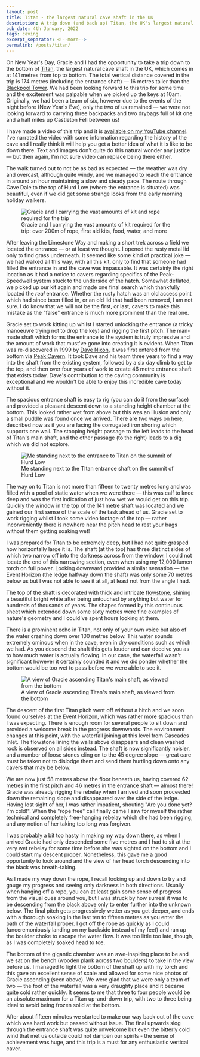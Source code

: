```yaml
---
layout: post
title: Titan - the largest natural cave shaft in the UK
description: A trip down (and back up) Titan, the UK's largest natural cave shaft.
pub_date: 4th January, 2022
tags: caving
excerpt_separator: <!--more-->
permalink: /posts/titan/
---
```


On New Year's Day, Gracie and I had the opportunity to take a trip down to the bottom of [Titan](https://en.wikipedia.org/wiki/Titan_(cave)), the largest natural cave shaft in the UK, which comes in at 141 metres from top to bottom. The total vertical distance covered in the trip is 174 metres (including the entrance shaft) &mdash; 16 metres taller than the [Blackpool Tower](https://en.wikipedia.org/wiki/Blackpool_Tower). We had been looking forward to this trip for some time and the excitement was palpable when we picked up the keys at 10am. Originally, we had been a team of six, however due to the events of the night before (New Year's Eve), only the two of us remained &mdash; we were not looking forward to carrying three backpacks and two drybags full of kit one and a half miles up Castleton Fell between us!

I have made a video of this trip and it is [available on my YouTube channel](https://www.youtube.com/watch?v=Jp1Ak2l7bew). I've narrated the video with some information regarding the history of the cave and I really think it will help you get a better idea of what it is like to be down there. Text and images don't quite do this natural wonder any justice &mdash; but then again, I'm not sure video can replace being there either.

<!--more-->

The walk turned out to not be as bad as expected &mdash; the weather was dry and overcast, although quite windy, and we managed to reach the entrance in around an hour maintaining a slow and steady pace. The route through Cave Dale to the top of Hurd Low (where the entrance is situated) was beautiful, even if we did get some strange looks from the early morning holiday walkers. 


<figure class="figure">
    <img src="/images/posts/titan/carrying_the_kit.jpg" alt="Gracie and I carrying the vast amounts of kit and rope required for the trip" class="figure-img img-fluid rounded">
    <figcaption class="text-center figure-caption">Gracie and I carrying the vast amounts of kit required for the trip: over 200m of rope, first aid kits, food, water, and more</figcaption>
</figure>

After leaving the Limestone Way and making a short trek across a field we located the entrance &mdash; or at least we thought. I opened the rusty metal lid only to find grass underneath. It seemed like some kind of practical joke &mdash; we had walked all this way, with all this kit, only to find that someone had filled the entrance in and the cave was impassable. It was certainly the right location as it had a notice to cavers regarding specifics of the Peak-Speedwell system stuck to the underside of the hatch. Somewhat deflated, we picked up our kit again and made one final search which thankfully located the *real* entrance. Whether the rusty hatch was an old access point which had since been filled in, or an old lid that had been removed, I am not sure. I do know that we will not be the first, or last, cavers to make this mistake as the "false" entrance is much more prominent than the real one.

Gracie set to work kitting up whilst I started unlocking the entrance (a tricky manoeuvre trying not to drop the key) and rigging the first pitch. The man-made shaft which forms the entrance to the system is truly impressive and the amount of work that must've gone into creating it is evident. When Titan was re-discovered in 1999 by [Dave Nixon](http://news.bbc.co.uk/1/hi/england/leicestershire/6122884.stm), it was first entered from the bottom via [Peak Cavern](https://www.peakspeedwell.info/). It took Dave and his team three years to find a way into the shaft from the existing system, followed by a six day climb to get to the top, and then over four years of work to create 46 metre entrance shaft that exists today. Dave's contribution to the caving community is exceptional and we wouldn't be able to enjoy this incredible cave today without it.

The spacious entrance shaft is easy to rig (you can do it from the surface) and provided a pleasant descent down to a standing height chamber at the bottom. This looked rather wet from above but this was an illusion and only a small puddle was found once we arrived. There are two ways on here, described now as if you are facing the corrugated iron shoring which supports one wall. The stooping height passage to the left leads to the head of Titan's main shaft, and the other passage (to the right) leads to a dig which we did not explore.

<figure class="figure">
    <img src="/images/posts/titan/titan_entrance.jpg" alt="Me standing next to the entrance to Titan on the summit of Hurd Low" class="figure-img img-fluid rounded">
    <figcaption class="text-center figure-caption">Me standing next to the TItan entrance shaft on the summit of Hurd Low</figcaption>
</figure>

The way on to Titan is not more than fifteen to twenty metres long and was filled with a pool of static water when we were there &mdash; this was calf to knee deep and was the first indication of just how wet we would get on this trip. Quickly the window in the top of the 141 metre shaft was located and we gained our first sense of the scale of the task ahead of us. Gracie set to work rigging whilst I took some video footage of the top &mdash; rather inconveniently there is nowhere near the pitch head to rest your bags without them getting soaking wet! 

I was prepared for Titan to be extremely deep, but I had not quite grasped how horizontally large it is. The shaft (at the top) has three distinct sides of which two narrow off into the darkness across from the window. I could not locate the end of this narrowing section, even when using my 12,000 lumen torch on full power. Looking downward provided a similar sensation &mdash; the Event Horizon (the ledge halfway down the shaft) was only some 70 metres below us but I was not able to see it at all, at least not from the angle I had.

The top of the shaft is decorated with thick and intricate [flowstone](https://en.wikipedia.org/wiki/Flowstone), shining a beautiful bright white after being untouched by anything but water for hundreds of thousands of years. The shapes formed by this continuous sheet which extended down some sixty metres were fine examples of nature's geometry and I could've spent hours looking at them.

There is a prominent echo in Titan, not only of your own voice but also of the water crashing down over 100 metres below. This water sounds extremely ominous when in the cave, even in dry conditions such as which we had. As you descend the shaft this gets louder and can deceive you as to how much water is actually flowing. In our case, the waterfall wasn't significant however it certainly sounded it and we did ponder whether the bottom would be too wet to pass before we were able to see it.

<figure class="figure">
    <img src="/images/posts/titan/looking_up_titan.jpg" alt="A view of Gracie ascending Titan's main shaft, as viewed from the bottom" class="figure-img img-fluid rounded">
    <figcaption class="text-center figure-caption">A view of Gracie ascending Titan's main shaft, as viewed from the bottom</figcaption>
</figure>

The descent of the first Titan pitch went off without a hitch and we soon found ourselves at the Event Horizon, which was rather more spacious than I was expecting. There is enough room for several people to sit down and provided a welcome break in the progress downwards. The environment changes at this point, with the waterfall joining at this level from Cascades Inlet. The flowstone lining the walls above disappears and clean washed rock is observed on all sides instead. The shaft is now significantly noisier, and a number of loose stones cling on to the 45 degree slope &mdash; great care must be taken not to dislodge them and send them hurtling down onto any cavers that may be below.

We are now just 58 metres above the floor beneath us, having covered 62 metres in the first pitch and 46 metres in the entrance shaft &mdash; almost there! Gracie was already rigging the rebelay when I arrived and soon proceeded down the remaining slope and disappeared over the side of the ledge. Having lost sight of her, I was rather impatient, shouting "Are you done yet? I'm cold!". When the "rope free" call finally came I saw for myself the rather technical and completely free-hanging rebelay which she had been rigging, and any notion of her taking too long was forgiven. 

I was probably a bit too hasty in making my way down there, as when I arrived Gracie had only descended some five metres and I had to sit at the very wet rebelay for some time before she was sighted on the bottom and I could start my descent proper. Nonetheless, this gave me a good opportunity to look around and the view of her head torch descending into the black was breath-taking.

As I made my way down the rope, I recall looking up and down to try and gauge my progress and seeing only darkness in both directions. Usually when hanging off a rope, you can at least gain some sense of progress from the visual cues around you, but I was struck by how surreal it was to be descending from the black above only to enter further into the unknown below. The final pitch gets progressively wetter as you get deeper, and ends with a thorough soaking in the last ten to fifteen metres as you enter the path of the waterfall proper. I got off the rope as quickly as I could (unceremoniously landing on my backside instead of my feet) and ran up the boulder choke to escape the water flow. It was too little too late, though, as I was completely soaked head to toe.

The bottom of the gigantic chamber was an awe-inspiring place to be and we sat on the bench (wooden plank across two boulders) to take in the view before us. I managed to light the bottom of the shaft up with my torch and this gave an excellent sense of scale and allowed for some nice photos of Gracie ascending (seen above). We were glad that we were only a team of two &mdash; the foot of the waterfall was a very draughty place and it became quite cold rather quickly. It seems to me that three to four people would be an absolute maximum for a Titan up-and-down trip, with two to three being ideal to avoid being frozen solid at the bottom.

After about fifteen minutes we started to make our way back out of the cave which was hard work but passed without issue. The final upwards slog through the entrance shaft was quite unwelcome but even the bitterly cold wind that met us outside could not dampen our spirits - the sense of achievement was huge, and this trip is a must for any enthusiastic vertical caver.